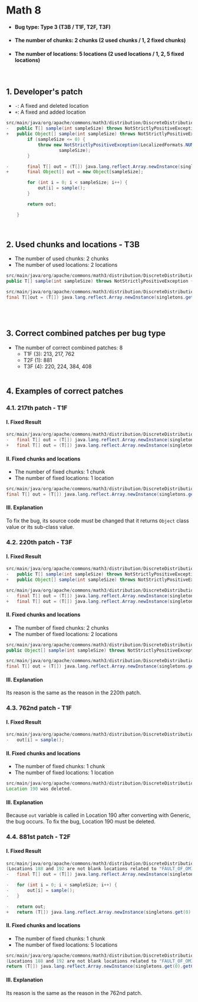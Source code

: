 # Math 8
* <h4>Bug type: Type 3 (T3B / T1F, T2F, T3F)</h4>
* <h4>The number of chunks: 2 chunks (2 used chunks / 1, 2 fixed chunks)</h4>
* <h4>The number of locations: 5 locations (2 used locations / 1, 2, 5 fixed locations)</h4>
<br>

## 1. Developer's patch
* `-`: A fixed and deleted location
* `+`: A fixed and added location
```java
src/main/java/org/apache/commons/math3/distribution/DiscreteDistribution.java: 181-195
-   public T[] sample(int sampleSize) throws NotStrictlyPositiveException {
+   public Object[] sample(int sampleSize) throws NotStrictlyPositiveException {
        if (sampleSize <= 0) {
            throw new NotStrictlyPositiveException(LocalizedFormats.NUMBER_OF_SAMPLES,
                    sampleSize);
        }

-       final T[] out = (T[]) java.lang.reflect.Array.newInstance(singletons.get(0).getClass(), sampleSize);
+       final Object[] out = new Object[sampleSize];

        for (int i = 0; i < sampleSize; i++) {
            out[i] = sample();
        }

        return out;

    }
```
<br>

## 2. Used chunks and locations - T3B
* The number of used chunks: 2 chunks
* The number of used locations: 2 locations
```java
src/main/java/org/apache/commons/math3/distribution/DiscreteDistribution.java: 181
public T[] sample(int sampleSize) throws NotStrictlyPositiveException {
```

```java
src/main/java/org/apache/commons/math3/distribution/DiscreteDistribution.java: 187
final T[]out = (T[]) java.lang.reflect.Array.newInstance(singletons.get(0).getClass(), sampleSize);
```
<br><br>

## 3. Correct combined patches per bug type
* The number of correct combined patches: 8
    * T1F (3): 213, 217, 762
    * T2F (1): 881
    * T3F (4): 220, 224, 384, 408
<br><br>

## 4. Examples of correct patches
### 4.1. 217th patch - T1F
#### I. Fixed Result
```java
src/main/java/org/apache/commons/math3/distribution/DiscreteDistribution.java: 188
-   final T[] out = (T[]) java.lang.reflect.Array.newInstance(singletons.get(0).getClass(), sampleSize);
+   final T[] out = (T[]) java.lang.reflect.Array.newInstance(singletons.get(1).getClass(), sampleSize);
```

#### II. Fixed chunks and locations
* The number of fixed chunks: 1 chunk
* The number of fixed locations: 1 location
```java
src/main/java/org/apache/commons/math3/distribution/DiscreteDistribution.java: 188
final T[] out = (T[]) java.lang.reflect.Array.newInstance(singletons.get(1).getClass(), sampleSize);
```

#### III. Explanation
To fix the bug, its source code must be changed that it returns ```Object``` class value or its sub-class value.
<br>

### 4.2. 220th patch - T3F
#### I. Fixed Result
```java
src/main/java/org/apache/commons/math3/distribution/DiscreteDistribution.java: 181
-   public T[] sample(int sampleSize) throws NotStrictlyPositiveException {
+   public Object[] sample(int sampleSize) throws NotStrictlyPositiveException {
```

```java
src/main/java/org/apache/commons/math3/distribution/DiscreteDistribution.java: 188
-   final T[] out = (T[]) java.lang.reflect.Array.newInstance(singletons.get(0).getClass(), sampleSize);
+   final T[] out = (T[]) java.lang.reflect.Array.newInstance(singletons.get(1).getClass(), sampleSize);
```

#### II. Fixed chunks and locations
* The number of fixed chunks: 2 chunks
* The number of fixed locations: 2 locations
```java
src/main/java/org/apache/commons/math3/distribution/DiscreteDistribution.java: 181
public Object[] sample(int sampleSize) throws NotStrictlyPositiveException {
```

```java
src/main/java/org/apache/commons/math3/distribution/DiscreteDistribution.java: 188
final T[] out = (T[]) java.lang.reflect.Array.newInstance(singletons.get(1).getClass(), sampleSize);
```

#### III. Explanation
Its reason is the same as the reason in the 220th patch.
<br>

### 4.3. 762nd patch - T1F
#### I. Fixed Result
```java
src/main/java/org/apache/commons/math3/distribution/DiscreteDistribution.java: 190
-   out[i] = sample();
```

#### II. Fixed chunks and locations
* The number of fixed chunks: 1 chunk
* The number of fixed locations: 1 location
```java
src/main/java/org/apache/commons/math3/distribution/DiscreteDistribution.java: 190
Location 190 was deleted.
```

#### III. Explanation
Because ```out``` variable is called in Location 190 after converting with Generic, the bug occurs. To fix the bug, Location 190 must be deleted.
<br>

### 4.4. 881st patch - T2F
#### I. Fixed Result
```java
src/main/java/org/apache/commons/math3/distribution/DiscreteDistribution.java: 187-193
(Locations 188 and 192 are not blank locations related to "FAULT_OF_OMISSION".)
-   final T[] out = (T[]) java.lang.reflect.Array.newInstance(singletons.get(0).getClass(), sampleSize);

-   for (int i = 0; i < sampleSize; i++) {
-       out[i] = sample();
-   }

-   return out; 
+   return (T[]) java.lang.reflect.Array.newInstance(singletons.get(0).getClass(), sampleSize);
```

#### II. Fixed chunks and locations
* The number of fixed chunks: 1 chunk
* The number of fixed locations: 5 locations
```java
src/main/java/org/apache/commons/math3/distribution/DiscreteDistribution.java: 187-193
(Locations 188 and 192 are not blank locations related to "FAULT_OF_OMISSION".)
return (T[]) java.lang.reflect.Array.newInstance(singletons.get(0).getClass(), sampleSize);
```

#### III. Explanation
Its reason is the same as the reason in the 762nd patch.
<br><br>